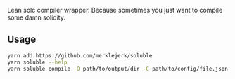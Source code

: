 Lean solc compiler wrapper. Because sometimes you just want to compile some damn solidity.

## Usage
```bash
yarn add https://github.com/merklejerk/soluble
yarn soluble --help
yarn soluble compile -O path/to/output/dir -C path/to/config/file.json path/to/source/files/*.sol
```
